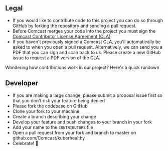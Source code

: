 

## Legal

- If you would like to contribute code to this project you can do so through GitHub by forking the repository and sending a pull request.
- Before Comcast merges your code into the project you must sign the [Comcast Contributor License Agreement (CLA)]( https://gist.github.com/ComcastOSS/a7b8933dd8e368535378cda25c92d19a).
- If you haven't previously signed a Comcast CLA, you'll automatically be asked to when you open a pull request. Alternatively, we can send you a PDF that you can sign and scan back to us. Please create a new GitHub issue to request a PDF version of the CLA.


Wondering how contributions work in our project? Here's a quick rundown

## Developer

- If you are making a large change, please submit a proposal issue first so that you don't risk your feature being denied
- Please fork the codebase on GitHub
- Clone your fork to your machine
- Create a branch describing your change
- Develop your feature and push changes to your branch in your fork
- Add your name to the `CONTRIBUTORS` file
- Open a pull request from your fork and branch to master on github.com/Comcast/kuberhealthy
- Celebrate! 🎉
